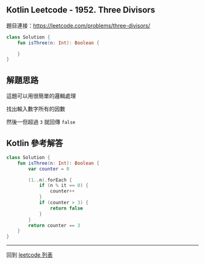 ## Kotlin Leetcode - 1952. Three Divisors

題目連接：<https://leetcode.com/problems/three-divisors/>

```kotlin
class Solution {
    fun isThree(n: Int): Boolean {

    }
}
```

## 解題思路

這題可以用很簡單的邏輯處理

找出輸入數字所有的因數

然後一但超過 `3` 就回傳 `false`

## Kotlin 參考解答

```kotlin
class Solution {
    fun isThree(n: Int): Boolean {
        var counter = 0

        (1..n).forEach {
            if (n % it == 0) {
                counter++
            }
            if (counter > 3) {
                return false
            }
        }
        return counter == 3
    }
}
```

------

回到 [leetcode 列表](index.md)
